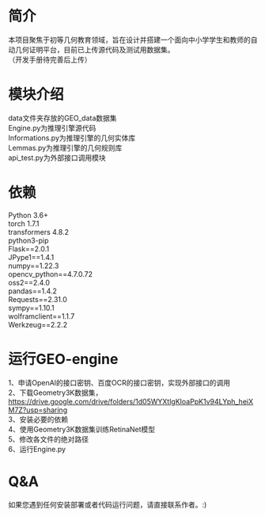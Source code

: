 # 简介
本项目聚焦于初等几何教育领域，旨在设计并搭建一个面向中小学学生和教师的自动几何证明平台，目前已上传源代码及测试用数据集。<br>（开发手册待完善后上传）
# 模块介绍
data文件夹存放的GEO_data数据集<br>
Engine.py为推理引擎源代码<br>
Informations.py为推理引擎的几何实体库<br>
Lemmas.py为推理引擎的几何规则库<br>
api_test.py为外部接口调用模块<br>
# 依赖
Python 3.6+ <br>
torch 1.7.1<br>
transformers 4.8.2<br>
python3-pip<br>
Flask==2.0.1<br>
JPype1==1.4.1<br>
numpy==1.22.3<br>
opencv_python==4.7.0.72<br>
oss2==2.4.0<br>
pandas==1.4.2<br>
Requests==2.31.0<br>
sympy==1.10.1<br>
wolframclient==1.1.7<br>
Werkzeug==2.2.2<br>
# 运行GEO-engine
1、申请OpenAI的接口密钥、百度OCR的接口密钥，实现外部接口的调用<br>
2、下载Geometry3K数据集，https://drive.google.com/drive/folders/1d05WYXtlgKIoaPpK1v94LYph_heiXM7Z?usp=sharing<br>
3、安装必要的依赖<br>
4、使用Geometry3K数据集训练RetinaNet模型<br>
5、修改各文件的绝对路径<br>
6、运行Engine.py<br>
# Q&A
如果您遇到任何安装部署或者代码运行问题，请直接联系作者。:)
